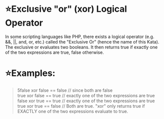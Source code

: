 # :star:Exclusive "or" (xor) Logical Operator

In some scripting languages like PHP, there exists a logical operator (e.g. &&, ||, and, or, etc.) called the "Exclusive Or" (hence the name of this Kata). The exclusive or evaluates two booleans. It then returns true if exactly one of the two expressions are true, false otherwise. 


# :star:Examples:


> 5false xor false == false // since both are false <br>
> true xor false == true // exactly one of the two expressions are true <br>
> false xor true == true // exactly one of the two expressions are true <br>
> true xor true == false // Both are true.  "xor" only returns true if EXACTLY one of the two expressions evaluate to true. <br>

